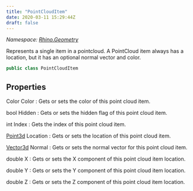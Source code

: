 ```yaml
---
title: "PointCloudItem"
date: 2020-03-11 15:29:44Z
draft: false
---
```


*Namespace: [Rhino.Geometry](../)*

Represents a single item in a pointcloud. A PointCloud item 
   always has a location, but it has an optional normal vector and color.
```cs
public class PointCloudItem
```
## Properties

Color Color
: Gets or sets the color of this point cloud item.

bool Hidden
: Gets or sets the hidden flag of this point cloud item.

int Index
: Gets the index of this point cloud item.

[Point3d](/rhinocommon/rhino/geometry/point3d/) Location
: Gets or sets the location of this point cloud item.

[Vector3d](/rhinocommon/rhino/geometry/vector3d/) Normal
: Gets or sets the normal vector for this point cloud item.

double X
: Gets or sets the X component of this point cloud item location.

double Y
: Gets or sets the Y component of this point cloud item location.

double Z
: Gets or sets the Z component of this point cloud item location.
